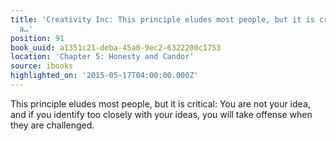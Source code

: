 ```yaml
---
title: 'Creativity Inc: This principle eludes most people, but it is critical: You
  a…'
position: 91
book_uuid: a1351c21-deba-45a0-9ec2-6322200c1753
location: 'Chapter 5: Honesty and Candor'
source: ibooks
highlighted_on: '2015-05-17T04:00:00.000Z'
---
```


This principle eludes most people, but it is critical: You are not your idea, and if you identify too closely with your ideas, you will take offense when they are challenged.